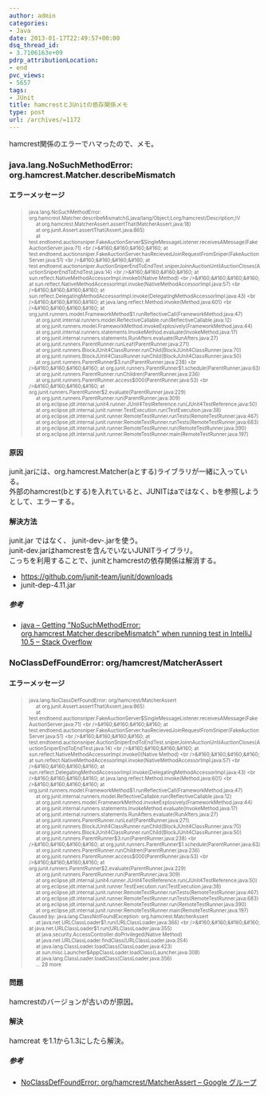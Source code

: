 ```yaml
---
author: admin
categories:
- Java
date: 2013-01-17T22:49:57+00:00
dsq_thread_id:
- 3.7106163e+09
pdrp_attributionLocation:
- end
pvc_views:
- 5657
tags:
- JUnit
title: hamcrestとJUnitの依存関係メモ
type: post
url: /archives/=1172
---
```


hamcrest関係のエラーでハマったので、メモ。

### java.lang.NoSuchMethodError: org.hamcrest.Matcher.describeMismatch

#### エラーメッセージ

> <font size="1">java.lang.NoSuchMethodError: org.hamcrest.Matcher.describeMismatch(Ljava/lang/Object;Lorg/hamcrest/Description;)V <br />&#160;&#160;&#160;&#160; at org.hamcrest.MatcherAssert.assertThat(MatcherAssert.java:18) <br />&#160;&#160;&#160;&#160; at org.junit.Assert.assertThat(Assert.java:865) <br />&#160;&#160;&#160;&#160; at test.endtoend.auctionsniper.FakeAuctionServer$SingleMessageListener.receivesAMessage(FakeAuctionServer.java:71) <br />&#160;&#160;&#160;&#160; at test.endtoend.auctionsniper.FakeAuctionServer.hasRecievedJoinRequestFromSniper(FakeAuctionServer.java:51) <br />&#160;&#160;&#160;&#160; at test.endtoend.auctionsniper.AuctionSniperEndToEndTest.sniperJoinnAuctionUntilAuctionCloses(AuctionSniperEndToEndTest.java:14) <br />&#160;&#160;&#160;&#160; at sun.reflect.NativeMethodAccessorImpl.invoke0(Native Method) <br />&#160;&#160;&#160;&#160; at sun.reflect.NativeMethodAccessorImpl.invoke(NativeMethodAccessorImpl.java:57) <br />&#160;&#160;&#160;&#160; at sun.reflect.DelegatingMethodAccessorImpl.invoke(DelegatingMethodAccessorImpl.java:43) <br />&#160;&#160;&#160;&#160; at java.lang.reflect.Method.invoke(Method.java:601) <br />&#160;&#160;&#160;&#160; at org.junit.runners.model.FrameworkMethod$1.runReflectiveCall(FrameworkMethod.java:47) <br />&#160;&#160;&#160;&#160; at org.junit.internal.runners.model.ReflectiveCallable.run(ReflectiveCallable.java:12) <br />&#160;&#160;&#160;&#160; at org.junit.runners.model.FrameworkMethod.invokeExplosively(FrameworkMethod.java:44) <br />&#160;&#160;&#160;&#160; at org.junit.internal.runners.statements.InvokeMethod.evaluate(InvokeMethod.java:17) <br />&#160;&#160;&#160;&#160; at org.junit.internal.runners.statements.RunAfters.evaluate(RunAfters.java:27) <br />&#160;&#160;&#160;&#160; at org.junit.runners.ParentRunner.runLeaf(ParentRunner.java:271) <br />&#160;&#160;&#160;&#160; at org.junit.runners.BlockJUnit4ClassRunner.runChild(BlockJUnit4ClassRunner.java:70) <br />&#160;&#160;&#160;&#160; at org.junit.runners.BlockJUnit4ClassRunner.runChild(BlockJUnit4ClassRunner.java:50) <br />&#160;&#160;&#160;&#160; at org.junit.runners.ParentRunner$3.run(ParentRunner.java:238) <br />&#160;&#160;&#160;&#160; at org.junit.runners.ParentRunner$1.schedule(ParentRunner.java:63) <br />&#160;&#160;&#160;&#160; at org.junit.runners.ParentRunner.runChildren(ParentRunner.java:236) <br />&#160;&#160;&#160;&#160; at org.junit.runners.ParentRunner.access$000(ParentRunner.java:53) <br />&#160;&#160;&#160;&#160; at org.junit.runners.ParentRunner$2.evaluate(ParentRunner.java:229) <br />&#160;&#160;&#160;&#160; at org.junit.runners.ParentRunner.run(ParentRunner.java:309) <br />&#160;&#160;&#160;&#160; at org.eclipse.jdt.internal.junit4.runner.JUnit4TestReference.run(JUnit4TestReference.java:50) <br />&#160;&#160;&#160;&#160; at org.eclipse.jdt.internal.junit.runner.TestExecution.run(TestExecution.java:38) <br />&#160;&#160;&#160;&#160; at org.eclipse.jdt.internal.junit.runner.RemoteTestRunner.runTests(RemoteTestRunner.java:467) <br />&#160;&#160;&#160;&#160; at org.eclipse.jdt.internal.junit.runner.RemoteTestRunner.runTests(RemoteTestRunner.java:683) <br />&#160;&#160;&#160;&#160; at org.eclipse.jdt.internal.junit.runner.RemoteTestRunner.run(RemoteTestRunner.java:390) <br />&#160;&#160;&#160;&#160; at org.eclipse.jdt.internal.junit.runner.RemoteTestRunner.main(RemoteTestRunner.java:197)</font>

#### 原因

junit.jarには、org.hamcrest.Matcher(aとする)ライブラリが一緒に入っている。   
外部のhamcrest(bとする)を入れていると、JUNITはaではなく、bを参照しようとして、エラーする。

#### 解決方法

junit.jar ではなく、 junit-dev-.jarを使う。   
junit-dev.jarはhamcrestを含んでいないJUNITライブラリ。   
こっちを利用することで、junitとhamcrestの依存関係は解消する。

  * <https://github.com/junit-team/junit/downloads>
  * junit-dep-4.11.jar

##### 参考

  * [java &#8211; Getting "NoSuchMethodError: org.hamcrest.Matcher.describeMismatch" when running test in IntelliJ 10.5 &#8211; Stack Overflow][1]

### NoClassDefFoundError: org/hamcrest/MatcherAssert

#### エラーメッセージ

> <font size="1">java.lang.NoClassDefFoundError: org/hamcrest/MatcherAssert <br />&#160;&#160;&#160;&#160; at org.junit.Assert.assertThat(Assert.java:865) <br />&#160;&#160;&#160;&#160; at test.endtoend.auctionsniper.FakeAuctionServer$SingleMessageListener.receivesAMessage(FakeAuctionServer.java:71) <br />&#160;&#160;&#160;&#160; at test.endtoend.auctionsniper.FakeAuctionServer.hasRecievedJoinRequestFromSniper(FakeAuctionServer.java:51) <br />&#160;&#160;&#160;&#160; at test.endtoend.auctionsniper.AuctionSniperEndToEndTest.sniperJoinnAuctionUntilAuctionCloses(AuctionSniperEndToEndTest.java:14) <br />&#160;&#160;&#160;&#160; at sun.reflect.NativeMethodAccessorImpl.invoke0(Native Method) <br />&#160;&#160;&#160;&#160; at sun.reflect.NativeMethodAccessorImpl.invoke(NativeMethodAccessorImpl.java:57) <br />&#160;&#160;&#160;&#160; at sun.reflect.DelegatingMethodAccessorImpl.invoke(DelegatingMethodAccessorImpl.java:43) <br />&#160;&#160;&#160;&#160; at java.lang.reflect.Method.invoke(Method.java:601) <br />&#160;&#160;&#160;&#160; at org.junit.runners.model.FrameworkMethod$1.runReflectiveCall(FrameworkMethod.java:47) <br />&#160;&#160;&#160;&#160; at org.junit.internal.runners.model.ReflectiveCallable.run(ReflectiveCallable.java:12) <br />&#160;&#160;&#160;&#160; at org.junit.runners.model.FrameworkMethod.invokeExplosively(FrameworkMethod.java:44) <br />&#160;&#160;&#160;&#160; at org.junit.internal.runners.statements.InvokeMethod.evaluate(InvokeMethod.java:17) <br />&#160;&#160;&#160;&#160; at org.junit.internal.runners.statements.RunAfters.evaluate(RunAfters.java:27) <br />&#160;&#160;&#160;&#160; at org.junit.runners.ParentRunner.runLeaf(ParentRunner.java:271) <br />&#160;&#160;&#160;&#160; at org.junit.runners.BlockJUnit4ClassRunner.runChild(BlockJUnit4ClassRunner.java:70) <br />&#160;&#160;&#160;&#160; at org.junit.runners.BlockJUnit4ClassRunner.runChild(BlockJUnit4ClassRunner.java:50) <br />&#160;&#160;&#160;&#160; at org.junit.runners.ParentRunner$3.run(ParentRunner.java:238) <br />&#160;&#160;&#160;&#160; at org.junit.runners.ParentRunner$1.schedule(ParentRunner.java:63) <br />&#160;&#160;&#160;&#160; at org.junit.runners.ParentRunner.runChildren(ParentRunner.java:236) <br />&#160;&#160;&#160;&#160; at org.junit.runners.ParentRunner.access$000(ParentRunner.java:53) <br />&#160;&#160;&#160;&#160; at org.junit.runners.ParentRunner$2.evaluate(ParentRunner.java:229) <br />&#160;&#160;&#160;&#160; at org.junit.runners.ParentRunner.run(ParentRunner.java:309) <br />&#160;&#160;&#160;&#160; at org.eclipse.jdt.internal.junit4.runner.JUnit4TestReference.run(JUnit4TestReference.java:50) <br />&#160;&#160;&#160;&#160; at org.eclipse.jdt.internal.junit.runner.TestExecution.run(TestExecution.java:38) <br />&#160;&#160;&#160;&#160; at org.eclipse.jdt.internal.junit.runner.RemoteTestRunner.runTests(RemoteTestRunner.java:467) <br />&#160;&#160;&#160;&#160; at org.eclipse.jdt.internal.junit.runner.RemoteTestRunner.runTests(RemoteTestRunner.java:683) <br />&#160;&#160;&#160;&#160; at org.eclipse.jdt.internal.junit.runner.RemoteTestRunner.run(RemoteTestRunner.java:390) <br />&#160;&#160;&#160;&#160; at org.eclipse.jdt.internal.junit.runner.RemoteTestRunner.main(RemoteTestRunner.java:197) <br />Caused by: java.lang.ClassNotFoundException: org.hamcrest.MatcherAssert <br />&#160;&#160;&#160;&#160; at java.net.URLClassLoader$1.run(URLClassLoader.java:366) <br />&#160;&#160;&#160;&#160; at java.net.URLClassLoader$1.run(URLClassLoader.java:355) <br />&#160;&#160;&#160;&#160; at java.security.AccessController.doPrivileged(Native Method) <br />&#160;&#160;&#160;&#160; at java.net.URLClassLoader.findClass(URLClassLoader.java:354) <br />&#160;&#160;&#160;&#160; at java.lang.ClassLoader.loadClass(ClassLoader.java:423) <br />&#160;&#160;&#160;&#160; at sun.misc.Launcher$AppClassLoader.loadClass(Launcher.java:308) <br />&#160;&#160;&#160;&#160; at java.lang.ClassLoader.loadClass(ClassLoader.java:356) <br />&#160;&#160;&#160;&#160; &#8230; 28 more</font>

#### 問題

hamcrestのバージョンが古いのが原因。

#### 解決

hamcreat を1.1から1.3にしたら解決。

##### 参考

  * [NoClassDefFoundError: org/hamcrest/MatcherAssert &#8211; Google グループ][2]

 [1]: https://stackoverflow.com/questions/7869711/getting-nosuchmethoderror-org-hamcrest-matcher-describemismatch-when-running
 [2]: https://groups.google.com/forum/#!topic/narrative-users/nFo00rC-J_g